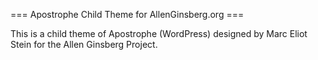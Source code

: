 === Apostrophe Child Theme for AllenGinsberg.org ===

This is a child theme of Apostrophe (WordPress) designed by Marc Eliot Stein for the Allen Ginsberg Project.

